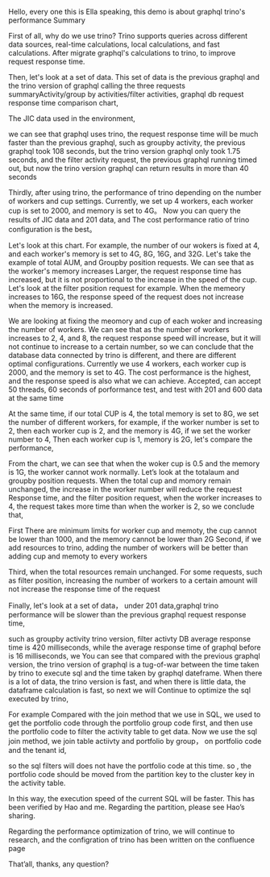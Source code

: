 Hello, every one this is Ella speaking, this demo is about graphql trino's performance Summary

First of all, why do we use trino? Trino supports queries across different data sources, real-time calculations, local calculations, and fast calculations. After migrate graphql's calculations to trino, to improve request response time.

Then, let's look at a set of data. This set of data is the previous graphql and the trino version of graphql  calling the three requests summaryActivity/group by activities/filter activities, graphql db request response time comparison chart,

 The JIC data used in the environment, 

we can see that graphql uses trino, the request response time will be much faster than the previous graphql, such as groupby activity, the previous graphql took 108 seconds, but the trino version graphql only took 1.75 seconds, and the filter activity request, the previous graphql running timed out, but now the trino version graphql can return results in more than 40 seconds

Thirdly, after using trino, the performance of trino depending on the number of workers and cup settings. Currently, we set up 4 workers, each worker cup is set to 2000, and memory is set to 4G。 Now you can query the results of JIC data and 201 data, and The cost performance ratio of trino configuration is the best。

Let's look at this chart. For example, the number of our wokers is fixed at 4, and each worker's memory is set to 4G, 8G, 16G, and 32G. Let's take the example of total AUM, and Groupby position requests. We can see that as the worker's memory increases Larger, the request response time has increased, but it is not proportional to the increase in the speed of the cup. Let's look at the filter position request for example. When the memeory increases to 16G, the response speed of the request does not increase when the memory is increased.

We are looking at fixing the meomory and cup of each woker and increasing the number of workers. We can see that as the number of workers increases to 2, 4, and 8, the request response speed will increase, but it will not continue to increase to a certain number, so we can conclude that the database data connected by trino is different, and there are different optimal configurations. Currently we use 4 workers, each worker cup is 2000, and the memory is set to 4G. The cost performance is the highest, and the response speed is also what we can achieve. Accepted, can accept 50 threads, 60 seconds of porformance test, and test with 201 and 600 data at the same time

At the same time, if our total CUP is 4, the total memory is set to 8G, we set the number of different workers, for example, if the worker number is set to 2, then each worker cup is 2, and the memory is 4G, if we set the worker number to 4, Then each worker cup is 1, memory is 2G, let's compare the performance,

From the chart, we can see that when the woker cup is 0.5 and the memory is 1G, the worker cannot work normally. Let’s look at the totalaum and groupby position requests. When the total cup and momory remain unchanged, the increase in the worker number will reduce the request Response time, and the filter position request, when the worker increases to 4, the request takes more time than when the worker is 2, so we conclude that,

First There are minimum limits for worker cup and memoty, the cup cannot be lower than 1000, and the memory cannot be lower than 2G
	Second, if we add resources to trino, adding the number of workers will be better than adding cup and memoty to every workers

Third, when the total resources remain unchanged. For some requests, such as filter position, increasing the number of workers to a certain amount will not increase the response time of the request



Finally, let's look at a set of data， under 201 data,graphql trino performance will be slower than the previous graphql request response time, 

such as groupby activity trino version, filter activty DB average response time is 420 milliseconds, while the average response time of graphql before is 16 milliseconds, we You can see that compared with the previous graphql version, the trino version of graphql is a tug-of-war between the time taken by trino to execute sql and the time taken by graphql dateframe. When there is a lot of data, the trino version is fast, and when there is little data, the dataframe calculation is fast, so next we will Continue to optimize the sql executed by trino,

For example Compared with the join method that we use in SQL, we used to get the portfolio code through the portfolio group code first, and then use the portfolio code to filter the activity table to get data. Now we use the sql join method,  we join table actiivty and portfolio by group， on portfolio code and the tenant id, 

so the sql filters will does not have the portfolio code at this time. so , the portfolio code should be moved from the partition key to the cluster key in the activity table.

In this way, the execution speed of the current SQL will be faster. This has been verified by Hao and me. Regarding the partition, please see Hao’s sharing.

Regarding the performance optimization of trino, we will continue to research, and the configration of trino has been written on the confluence page

That’all, thanks, any question?

